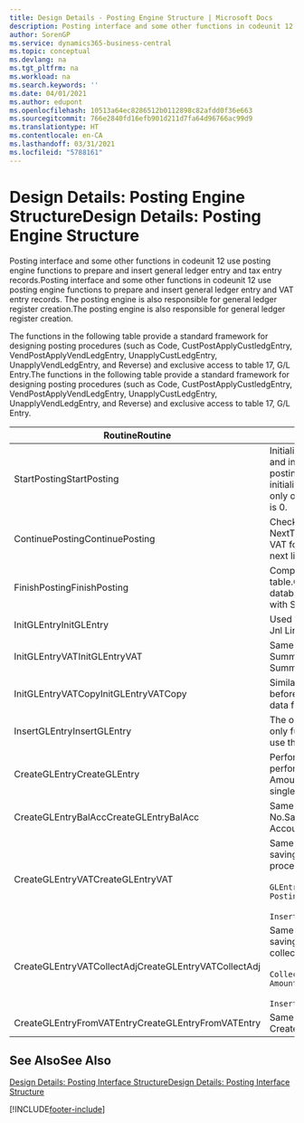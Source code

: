 ```yaml
---
title: Design Details - Posting Engine Structure | Microsoft Docs
description: Posting interface and some other functions in codeunit 12 use posting engine functions to prepare and insert general ledger entry and tax entry records. The posting engine is also responsible for general ledger register creation.
author: SorenGP
ms.service: dynamics365-business-central
ms.topic: conceptual
ms.devlang: na
ms.tgt_pltfrm: na
ms.workload: na
ms.search.keywords: ''
ms.date: 04/01/2021
ms.author: edupont
ms.openlocfilehash: 10513a64ec8286512b0112898c82afdd0f36e663
ms.sourcegitcommit: 766e2840fd16efb901d211d7fa64d96766ac99d9
ms.translationtype: HT
ms.contentlocale: en-CA
ms.lasthandoff: 03/31/2021
ms.locfileid: "5788161"
---
```

# <a name="design-details-posting-engine-structure"></a><span data-ttu-id="1064a-104">Design Details: Posting Engine Structure</span><span class="sxs-lookup"><span data-stu-id="1064a-104">Design Details: Posting Engine Structure</span></span>
<span data-ttu-id="1064a-105">Posting interface and some other functions in codeunit 12 use posting engine functions to prepare and insert general ledger entry and tax entry records.</span><span class="sxs-lookup"><span data-stu-id="1064a-105">Posting interface and some other functions in codeunit 12 use posting engine functions to prepare and insert general ledger entry and VAT entry records.</span></span> <span data-ttu-id="1064a-106">The posting engine is also responsible for general ledger register creation.</span><span class="sxs-lookup"><span data-stu-id="1064a-106">The posting engine is also responsible for general ledger register creation.</span></span>  
  
 <span data-ttu-id="1064a-107">The functions in the following table provide a standard framework for designing posting procedures (such as Code, CustPostApplyCustledgEntry, VendPostApplyVendLedgEntry, UnapplyCustLedgEntry, UnapplyVendLedgEntry, and Reverse) and exclusive access to table 17, G/L Entry.</span><span class="sxs-lookup"><span data-stu-id="1064a-107">The functions in the following table provide a standard framework for designing posting procedures (such as Code, CustPostApplyCustledgEntry, VendPostApplyVendLedgEntry, UnapplyCustLedgEntry, UnapplyVendLedgEntry, and Reverse) and exclusive access to table 17, G/L Entry.</span></span>  
  
|<span data-ttu-id="1064a-108">Routine</span><span class="sxs-lookup"><span data-stu-id="1064a-108">Routine</span></span>|<span data-ttu-id="1064a-109">Description</span><span class="sxs-lookup"><span data-stu-id="1064a-109">Description</span></span>|  
|-------------|---------------------------------------|  
|<span data-ttu-id="1064a-110">StartPosting</span><span class="sxs-lookup"><span data-stu-id="1064a-110">StartPosting</span></span>|<span data-ttu-id="1064a-111">Initializes posting buffer TempGLEntryBuf, locks G/L Entry and Tax Entry tables, and initializes Accounting Period, G/L Register, and Exchange Rate.</span><span class="sxs-lookup"><span data-stu-id="1064a-111">Initializes posting buffer TempGLEntryBuf, locks G/L Entry and VAT Entry tables, and initializes Accounting Period, G/L Register, and Exchange Rate.</span></span> <span data-ttu-id="1064a-112">Should be called only once, then NextEntryNo is 0.</span><span class="sxs-lookup"><span data-stu-id="1064a-112">Should be called only once, then NextEntryNo is 0.</span></span>|  
|<span data-ttu-id="1064a-113">ContinuePosting</span><span class="sxs-lookup"><span data-stu-id="1064a-113">ContinuePosting</span></span>|<span data-ttu-id="1064a-114">Checks and posts unrealized tax for previous transaction increment NextTransactionNo and prepares post of next line.</span><span class="sxs-lookup"><span data-stu-id="1064a-114">Checks and posts unrealized VAT for previous transaction increment NextTransactionNo and prepares post of next line.</span></span>|  
|<span data-ttu-id="1064a-115">FinishPosting</span><span class="sxs-lookup"><span data-stu-id="1064a-115">FinishPosting</span></span>|<span data-ttu-id="1064a-116">Completes posting by inserting G/L entries from temporary buffer into database table.</span><span class="sxs-lookup"><span data-stu-id="1064a-116">Completes posting by inserting G/L entries from temporary buffer into database table.</span></span> <span data-ttu-id="1064a-117">Always used together with StartPosting.</span><span class="sxs-lookup"><span data-stu-id="1064a-117">Always used together with StartPosting.</span></span> <span data-ttu-id="1064a-118">Checks for inconsistencies.</span><span class="sxs-lookup"><span data-stu-id="1064a-118">Checks for inconsistencies.</span></span>|  
|<span data-ttu-id="1064a-119">InitGLEntry</span><span class="sxs-lookup"><span data-stu-id="1064a-119">InitGLEntry</span></span>|<span data-ttu-id="1064a-120">Used to initialize new G/L entry for Gen.</span><span class="sxs-lookup"><span data-stu-id="1064a-120">Used to initialize new G/L entry for Gen.</span></span> <span data-ttu-id="1064a-121">Jnl Line.</span><span class="sxs-lookup"><span data-stu-id="1064a-121">Jnl Line.</span></span> <span data-ttu-id="1064a-122">Returns GLEntry as parameter.</span><span class="sxs-lookup"><span data-stu-id="1064a-122">Returns GLEntry as parameter.</span></span>|  
|<span data-ttu-id="1064a-123">InitGLEntryVAT</span><span class="sxs-lookup"><span data-stu-id="1064a-123">InitGLEntryVAT</span></span>|<span data-ttu-id="1064a-124">Same as InitGLEntry, but also assigns Bal. Account No. and SummarizeVAT.</span><span class="sxs-lookup"><span data-stu-id="1064a-124">Same as InitGLEntry, but also assigns Bal. Account No. and SummarizeVAT.</span></span>|  
|<span data-ttu-id="1064a-125">InitGLEntryVATCopy</span><span class="sxs-lookup"><span data-stu-id="1064a-125">InitGLEntryVATCopy</span></span>|<span data-ttu-id="1064a-126">Similar to InitGLEntryTax, but also copies posting groups data from Tax Entry before SummarizeTax.</span><span class="sxs-lookup"><span data-stu-id="1064a-126">Similar to InitGLEntryVAT, but also copies posting groups data from VAT Entry before SummarizeVAT.</span></span>|  
|<span data-ttu-id="1064a-127">InsertGLEntry</span><span class="sxs-lookup"><span data-stu-id="1064a-127">InsertGLEntry</span></span>|<span data-ttu-id="1064a-128">The only function that inserts G/L entry into global TempGLEntryBuf table.</span><span class="sxs-lookup"><span data-stu-id="1064a-128">The only function that inserts G/L entry into global TempGLEntryBuf table.</span></span> <span data-ttu-id="1064a-129">Always use this function for insert.</span><span class="sxs-lookup"><span data-stu-id="1064a-129">Always use this function for insert.</span></span>|  
|<span data-ttu-id="1064a-130">CreateGLEntry</span><span class="sxs-lookup"><span data-stu-id="1064a-130">CreateGLEntry</span></span>|<span data-ttu-id="1064a-131">Performs an InitGLEntry, assigns Additional Currency Amount, and then performs InsertGLEntry.</span><span class="sxs-lookup"><span data-stu-id="1064a-131">Performs an InitGLEntry, assigns Additional Currency Amount, and then performs InsertGLEntry.</span></span> <span data-ttu-id="1064a-132">Replaces several lines of code with a single function call.</span><span class="sxs-lookup"><span data-stu-id="1064a-132">Replaces several lines of code with a single function call.</span></span>|  
|<span data-ttu-id="1064a-133">CreateGLEntryBalAcc</span><span class="sxs-lookup"><span data-stu-id="1064a-133">CreateGLEntryBalAcc</span></span>|<span data-ttu-id="1064a-134">Same as CreateGLEntry, but also assigns Bal. Account Type and Bal. Account No.</span><span class="sxs-lookup"><span data-stu-id="1064a-134">Same as CreateGLEntry, but also assigns Bal. Account Type and Bal. Account No.</span></span>|  
|<span data-ttu-id="1064a-135">CreateGLEntryVAT</span><span class="sxs-lookup"><span data-stu-id="1064a-135">CreateGLEntryVAT</span></span>|<span data-ttu-id="1064a-136">Same as CreateGLEntry, but with additional processing for posting groups and saving to temporary Tax buffer:</span><span class="sxs-lookup"><span data-stu-id="1064a-136">Same as CreateGLEntry, but with additional processing for posting groups and saving to temporary VAT buffer:</span></span><br /><br /> `GLEntry.CopyPostingGroupsFromDtldCVBuf(DtldCVLedgEntryBuf,GenJnlLine."Gen. Posting Type");`<br /><br /> `InsertVATEntriesFromTemp(DtldCVLedgEntryBuf,GLEntry);`|  
|<span data-ttu-id="1064a-137">CreateGLEntryVATCollectAdj</span><span class="sxs-lookup"><span data-stu-id="1064a-137">CreateGLEntryVATCollectAdj</span></span>|<span data-ttu-id="1064a-138">Same as CreateGLEntry, but with additional collection of adjustments and saving to temporary Tax buffer:</span><span class="sxs-lookup"><span data-stu-id="1064a-138">Same as CreateGLEntry, but with additional collection of adjustments and saving to temporary VAT buffer:</span></span><br /><br /> `CollectAdjustment(AdjAmount,GLEntry.Amount,GLEntry."Additional-Currency Amount",OriginalDateSet);`<br /><br /> `InsertVATEntriesFromTemp(DtldCVLedgEntryBuf,GLEntry);`|  
|<span data-ttu-id="1064a-139">CreateGLEntryFromVATEntry</span><span class="sxs-lookup"><span data-stu-id="1064a-139">CreateGLEntryFromVATEntry</span></span>|<span data-ttu-id="1064a-140">Same as CreateGLEntry, but also copies posting groups from Tax entry.</span><span class="sxs-lookup"><span data-stu-id="1064a-140">Same as CreateGLEntry, but also copies posting groups from VAT entry.</span></span>|  
  
## <a name="see-also"></a><span data-ttu-id="1064a-141">See Also</span><span class="sxs-lookup"><span data-stu-id="1064a-141">See Also</span></span>  
 [<span data-ttu-id="1064a-142">Design Details: Posting Interface Structure</span><span class="sxs-lookup"><span data-stu-id="1064a-142">Design Details: Posting Interface Structure</span></span>](design-details-posting-interface-structure.md)

[!INCLUDE[footer-include](includes/footer-banner.md)]